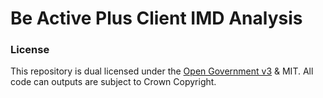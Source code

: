 # Be Active Plus Client IMD Analysis

### License

This repository is dual licensed under the [Open Government v3]([https://www.nationalarchives.gov.uk/doc/open-government-licence/version/3/) & MIT. All code can outputs are subject to Crown Copyright.
